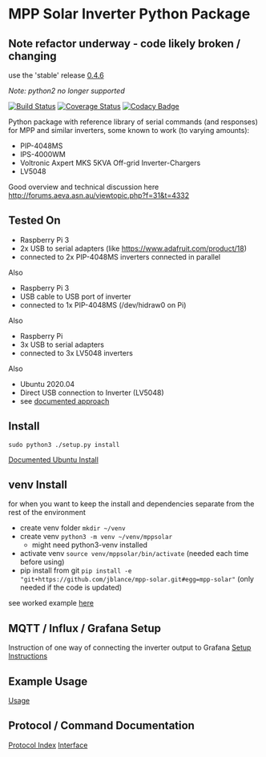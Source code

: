 # MPP Solar Inverter Python Package

## Note refactor underway - code likely broken / changing
use the 'stable' release [0.4.6](https://github.com/jblance/mpp-solar/releases/tag/v0.4.6)

_Note: python2 no longer supported_

[![Build Status](https://travis-ci.org/jblance/mpp-solar.svg?branch=master)](https://travis-ci.org/jblance/mpp-solar)
[![Coverage Status](https://coveralls.io/repos/github/jblance/mpp-solar/badge.svg?branch=master)](https://coveralls.io/github/jblance/mpp-solar?branch=master)
[![Codacy Badge](https://api.codacy.com/project/badge/Grade/08c51e13554d4f77836c6cc7b010df2c)](https://www.codacy.com/app/jblance/mpp-solar?utm_source=github.com&amp;utm_medium=referral&amp;utm_content=jblance/mpp-solar&amp;utm_campaign=Badge_Grade)

Python package with reference library of serial commands (and responses)
for MPP and similar inverters, some known to work (to varying amounts):
- PIP-4048MS
- IPS-4000WM
- Voltronic Axpert MKS 5KVA Off-grid Inverter-Chargers
- LV5048

Good overview and technical discussion here
http://forums.aeva.asn.au/viewtopic.php?f=31&t=4332

## Tested On
- Raspberry Pi 3
- 2x USB to serial adapters (like https://www.adafruit.com/product/18)
- connected to 2x PIP-4048MS inverters connected in parallel

Also
- Raspberry Pi 3
- USB cable to USB port of inverter
- connected to 1x PIP-4048MS (/dev/hidraw0 on Pi)

Also
- Raspberry Pi
- 3x USB to serial adapters
- connected to 3x LV5048 inverters

Also
- Ubuntu 2020.04
- Direct USB connection to Inverter (LV5048)
- see [documented approach](docs/ubuntu_install.md)

## Install
`sudo python3 ./setup.py install`

[Documented Ubuntu Install](docs/ubuntu_install.md)

## venv Install
for when you want to keep the install and dependencies separate from the rest of the environment
* create venv folder `mkdir ~/venv`
* create venv `python3 -m venv ~/venv/mppsolar`
    * might need python3-venv installed
* activate venv `source venv/mppsolar/bin/activate` (needed each time before using)
* pip install from git `pip install -e "git+https://github.com/jblance/mpp-solar.git#egg=mpp-solar"` (only needed if the code is updated)

see worked example [here](docs/venv.md)

## MQTT / Influx / Grafana Setup ##
Instruction of one way of connecting the inverter output to Grafana
[Setup Instructions](docs/MQTT_Influx_Grafana.md)

## Example Usage
[Usage](docs/usage.md)

## Protocol / Command Documentation
[Protocol Index](docs/README.md)
[Interface](docs/interface.md)
